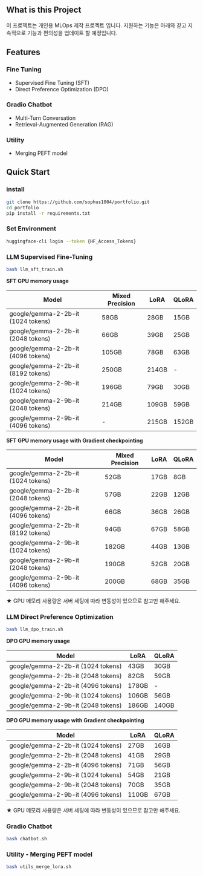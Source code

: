 ## What is this Project

이 프로젝트는 개인용 MLOps 제작 프로젝트 입니다. 지원하는 기능은 아래와 같고 지속적으로 기능과 편의성을 업데이트 할 예정입니다.

## Features

### Fine Tuning

- Supervised Fine Tuning (SFT)
- Direct Preference Optimization (DPO)

### Gradio Chatbot

- Multi-Turn Conversation
- Retrieval-Augmented Generation (RAG)

### Utility

- Merging PEFT model

## **Quick Start**

### install

```bash
git clone https://github.com/sophus1004/portfolio.git
cd portfolio
pip install -r requirements.txt
```

### Set Environment

```bash
huggingface-cli login --token {HF_Access_Tokens}
```

### LLM Supervised Fine-Tuning

```bash
bash llm_sft_train.sh
```

**SFT GPU memory usage**

| Model | Mixed Precision | LoRA | QLoRA |
| --- | --- | --- | --- |
| google/gemma-2-2b-it (1024 tokens) | 58GB | 28GB | 15GB |
| google/gemma-2-2b-it (2048 tokens) | 66GB | 39GB | 25GB |
| google/gemma-2-2b-it (4096 tokens) | 105GB | 78GB | 63GB |
| google/gemma-2-2b-it (8192 tokens) | 250GB | 214GB | - |
| google/gemma-2-9b-it (1024 tokens) | 196GB | 79GB | 30GB |
| google/gemma-2-9b-it (2048 tokens) | 214GB | 109GB | 59GB |
| google/gemma-2-9b-it (4096 tokens) | - | 215GB | 152GB |

**SFT GPU memory usage with Gradient checkpointing**

| Model | Mixed Precision | LoRA | QLoRA |
| --- | --- | --- | --- |
| google/gemma-2-2b-it (1024 tokens) | 52GB | 17GB | 8GB |
| google/gemma-2-2b-it (2048 tokens) | 57GB | 22GB | 12GB |
| google/gemma-2-2b-it (4096 tokens) | 66GB | 36GB | 26GB |
| google/gemma-2-2b-it (8192 tokens) | 94GB | 67GB | 58GB |
| google/gemma-2-9b-it (1024 tokens) | 182GB | 44GB | 13GB |
| google/gemma-2-9b-it (2048 tokens) | 190GB | 52GB | 20GB |
| google/gemma-2-9b-it (4096 tokens) | 200GB | 68GB | 35GB |

★ GPU 메모리 사용량은 서버 세팅에 따라 변동성이 있으므로 참고만 해주세요.

### LLM Direct Preference Optimization

```bash
bash llm_dpo_train.sh
```

**DPO GPU memory usage**

| Model | LoRA | QLoRA |
| --- | --- | --- |
| google/gemma-2-2b-it (1024 tokens) | 43GB | 30GB |
| google/gemma-2-2b-it (2048 tokens) | 82GB | 59GB |
| google/gemma-2-2b-it (4096 tokens) | 178GB | - |
| google/gemma-2-9b-it (1024 tokens) | 106GB | 56GB |
| google/gemma-2-9b-it (2048 tokens) | 186GB | 140GB |

**DPO GPU memory usage with Gradient checkpointing**

| Model | LoRA | QLoRA |
| --- | --- | --- |
| google/gemma-2-2b-it (1024 tokens) | 27GB | 16GB |
| google/gemma-2-2b-it (2048 tokens) | 41GB | 29GB |
| google/gemma-2-2b-it (4096 tokens) | 71GB | 56GB |
| google/gemma-2-9b-it (1024 tokens) | 54GB | 21GB |
| google/gemma-2-9b-it (2048 tokens) | 70GB | 35GB |
| google/gemma-2-9b-it (4096 tokens) | 110GB | 67GB |

★ GPU 메모리 사용량은 서버 세팅에 따라 변동성이 있으므로 참고만 해주세요.

### Gradio Chatbot

```bash
bash chatbot.sh
```

### Utility - Merging PEFT model

```bash
bash utils_merge_lora.sh
```